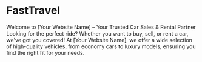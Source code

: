 # FastTravel
Welcome to [Your Website Name] – Your Trusted Car Sales &amp; Rental Partner  Looking for the perfect ride? Whether you want to buy, sell, or rent a car, we've got you covered! At [Your Website Name], we offer a wide selection of high-quality vehicles, from economy cars to luxury models, ensuring you find the right fit for your needs.

